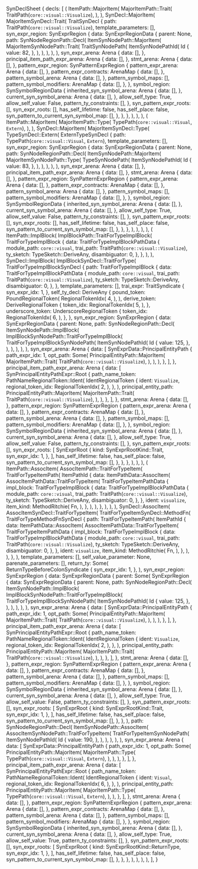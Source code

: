 SynDeclSheet {
    decls: [
        (
            ItemPath::MajorItem(
                MajorItemPath::Trait(
                    TraitPath(`core::visual::Visualize`),
                ),
            ),
            SynDecl::MajorItem(
                MajorItemSynDecl::Trait(
                    TraitSynDecl {
                        path: TraitPath(`core::visual::Visualize`),
                        template_parameters: [],
                        syn_expr_region: SynExprRegion {
                            data: SynExprRegionData {
                                parent: None,
                                path: SynNodeRegionPath::Decl(
                                    ItemSynNodePath::MajorItem(
                                        MajorItemSynNodePath::Trait(
                                            TraitSynNodePath(
                                                ItemSynNodePathId(
                                                    Id {
                                                        value: 82,
                                                    },
                                                ),
                                            ),
                                        ),
                                    ),
                                ),
                                syn_expr_arena: Arena {
                                    data: [],
                                },
                                principal_item_path_expr_arena: Arena {
                                    data: [],
                                },
                                stmt_arena: Arena {
                                    data: [],
                                },
                                pattern_expr_region: SynPatternExprRegion {
                                    pattern_expr_arena: Arena {
                                        data: [],
                                    },
                                    pattern_expr_contracts: ArenaMap {
                                        data: [],
                                    },
                                    pattern_symbol_arena: Arena {
                                        data: [],
                                    },
                                    pattern_symbol_maps: [],
                                    pattern_symbol_modifiers: ArenaMap {
                                        data: [],
                                    },
                                },
                                symbol_region: SynSymbolRegionData {
                                    inherited_syn_symbol_arena: Arena {
                                        data: [],
                                    },
                                    current_syn_symbol_arena: Arena {
                                        data: [],
                                    },
                                    allow_self_type: True,
                                    allow_self_value: False,
                                    pattern_ty_constraints: [],
                                },
                                syn_pattern_expr_roots: [],
                                syn_expr_roots: [],
                                has_self_lifetime: false,
                                has_self_place: false,
                                syn_pattern_to_current_syn_symbol_map: [],
                            },
                        },
                    },
                ),
            ),
        ),
        (
            ItemPath::MajorItem(
                MajorItemPath::Type(
                    TypePath(`core::visual::Visual`, `Extern`),
                ),
            ),
            SynDecl::MajorItem(
                MajorItemSynDecl::Type(
                    TypeSynDecl::Extern(
                        ExternTypeSynDecl {
                            path: TypePath(`core::visual::Visual`, `Extern`),
                            template_parameters: [],
                            syn_expr_region: SynExprRegion {
                                data: SynExprRegionData {
                                    parent: None,
                                    path: SynNodeRegionPath::Decl(
                                        ItemSynNodePath::MajorItem(
                                            MajorItemSynNodePath::Type(
                                                TypeSynNodePath(
                                                    ItemSynNodePathId(
                                                        Id {
                                                            value: 83,
                                                        },
                                                    ),
                                                ),
                                            ),
                                        ),
                                    ),
                                    syn_expr_arena: Arena {
                                        data: [],
                                    },
                                    principal_item_path_expr_arena: Arena {
                                        data: [],
                                    },
                                    stmt_arena: Arena {
                                        data: [],
                                    },
                                    pattern_expr_region: SynPatternExprRegion {
                                        pattern_expr_arena: Arena {
                                            data: [],
                                        },
                                        pattern_expr_contracts: ArenaMap {
                                            data: [],
                                        },
                                        pattern_symbol_arena: Arena {
                                            data: [],
                                        },
                                        pattern_symbol_maps: [],
                                        pattern_symbol_modifiers: ArenaMap {
                                            data: [],
                                        },
                                    },
                                    symbol_region: SynSymbolRegionData {
                                        inherited_syn_symbol_arena: Arena {
                                            data: [],
                                        },
                                        current_syn_symbol_arena: Arena {
                                            data: [],
                                        },
                                        allow_self_type: True,
                                        allow_self_value: False,
                                        pattern_ty_constraints: [],
                                    },
                                    syn_pattern_expr_roots: [],
                                    syn_expr_roots: [],
                                    has_self_lifetime: false,
                                    has_self_place: false,
                                    syn_pattern_to_current_syn_symbol_map: [],
                                },
                            },
                        },
                    ),
                ),
            ),
        ),
        (
            ItemPath::ImplBlock(
                ImplBlockPath::TraitForTypeImplBlock(
                    TraitForTypeImplBlock {
                        data: TraitForTypeImplBlockPathData {
                            module_path: `core::visual`,
                            trai_path: TraitPath(`core::visual::Visualize`),
                            ty_sketch: TypeSketch::DeriveAny,
                            disambiguator: 0,
                        },
                    },
                ),
            ),
            SynDecl::ImplBlock(
                ImplBlockSynDecl::TraitForType(
                    TraitForTypeImplBlockSynDecl {
                        path: TraitForTypeImplBlock {
                            data: TraitForTypeImplBlockPathData {
                                module_path: `core::visual`,
                                trai_path: TraitPath(`core::visual::Visualize`),
                                ty_sketch: TypeSketch::DeriveAny,
                                disambiguator: 0,
                            },
                        },
                        template_parameters: [],
                        trai_expr: TraitSyndicate {
                            syn_expr_idx: 1,
                        },
                        self_ty_decl: DeriveAny {
                            pound_token: PoundRegionalToken(
                                RegionalTokenIdx(
                                    4,
                                ),
                            ),
                            derive_token: DeriveRegionalToken {
                                token_idx: RegionalTokenIdx(
                                    5,
                                ),
                            },
                            underscore_token: UnderscoreRegionalToken {
                                token_idx: RegionalTokenIdx(
                                    6,
                                ),
                            },
                        },
                        syn_expr_region: SynExprRegion {
                            data: SynExprRegionData {
                                parent: None,
                                path: SynNodeRegionPath::Decl(
                                    ItemSynNodePath::ImplBlock(
                                        ImplBlockSynNodePath::TraitForTypeImplBlock(
                                            TraitForTypeImplBlockSynNodePath(
                                                ItemSynNodePathId(
                                                    Id {
                                                        value: 125,
                                                    },
                                                ),
                                            ),
                                        ),
                                    ),
                                ),
                                syn_expr_arena: Arena {
                                    data: [
                                        SynExprData::PrincipalEntityPath {
                                            path_expr_idx: 1,
                                            opt_path: Some(
                                                PrincipalEntityPath::MajorItem(
                                                    MajorItemPath::Trait(
                                                        TraitPath(`core::visual::Visualize`),
                                                    ),
                                                ),
                                            ),
                                        },
                                    ],
                                },
                                principal_item_path_expr_arena: Arena {
                                    data: [
                                        SynPrincipalEntityPathExpr::Root {
                                            path_name_token: PathNameRegionalToken::Ident(
                                                IdentRegionalToken {
                                                    ident: `Visualize`,
                                                    regional_token_idx: RegionalTokenIdx(
                                                        2,
                                                    ),
                                                },
                                            ),
                                            principal_entity_path: PrincipalEntityPath::MajorItem(
                                                MajorItemPath::Trait(
                                                    TraitPath(`core::visual::Visualize`),
                                                ),
                                            ),
                                        },
                                    ],
                                },
                                stmt_arena: Arena {
                                    data: [],
                                },
                                pattern_expr_region: SynPatternExprRegion {
                                    pattern_expr_arena: Arena {
                                        data: [],
                                    },
                                    pattern_expr_contracts: ArenaMap {
                                        data: [],
                                    },
                                    pattern_symbol_arena: Arena {
                                        data: [],
                                    },
                                    pattern_symbol_maps: [],
                                    pattern_symbol_modifiers: ArenaMap {
                                        data: [],
                                    },
                                },
                                symbol_region: SynSymbolRegionData {
                                    inherited_syn_symbol_arena: Arena {
                                        data: [],
                                    },
                                    current_syn_symbol_arena: Arena {
                                        data: [],
                                    },
                                    allow_self_type: True,
                                    allow_self_value: False,
                                    pattern_ty_constraints: [],
                                },
                                syn_pattern_expr_roots: [],
                                syn_expr_roots: [
                                    SynExprRoot {
                                        kind: SynExprRootKind::Trait,
                                        syn_expr_idx: 1,
                                    },
                                ],
                                has_self_lifetime: false,
                                has_self_place: false,
                                syn_pattern_to_current_syn_symbol_map: [],
                            },
                        },
                    },
                ),
            ),
        ),
        (
            ItemPath::AssocItem(
                AssocItemPath::TraitForTypeItem(
                    TraitForTypeItemPath(
                        ItemPathId {
                            data: ItemPathData::AssocItem(
                                AssocItemPathData::TraitForTypeItem(
                                    TraitForTypeItemPathData {
                                        impl_block: TraitForTypeImplBlock {
                                            data: TraitForTypeImplBlockPathData {
                                                module_path: `core::visual`,
                                                trai_path: TraitPath(`core::visual::Visualize`),
                                                ty_sketch: TypeSketch::DeriveAny,
                                                disambiguator: 0,
                                            },
                                        },
                                        ident: `visualize`,
                                        item_kind: MethodRitchie(
                                            Fn,
                                        ),
                                    },
                                ),
                            ),
                        },
                    ),
                ),
            ),
            SynDecl::AssocItem(
                AssocItemSynDecl::TraitForTypeItem(
                    TraitForTypeItemSynDecl::MethodFn(
                        TraitForTypeMethodFnSynDecl {
                            path: TraitForTypeItemPath(
                                ItemPathId {
                                    data: ItemPathData::AssocItem(
                                        AssocItemPathData::TraitForTypeItem(
                                            TraitForTypeItemPathData {
                                                impl_block: TraitForTypeImplBlock {
                                                    data: TraitForTypeImplBlockPathData {
                                                        module_path: `core::visual`,
                                                        trai_path: TraitPath(`core::visual::Visualize`),
                                                        ty_sketch: TypeSketch::DeriveAny,
                                                        disambiguator: 0,
                                                    },
                                                },
                                                ident: `visualize`,
                                                item_kind: MethodRitchie(
                                                    Fn,
                                                ),
                                            },
                                        ),
                                    ),
                                },
                            ),
                            template_parameters: [],
                            self_value_parameter: None,
                            parenate_parameters: [],
                            return_ty: Some(
                                ReturnTypeBeforeColonSyndicate {
                                    syn_expr_idx: 1,
                                },
                            ),
                            syn_expr_region: SynExprRegion {
                                data: SynExprRegionData {
                                    parent: Some(
                                        SynExprRegion {
                                            data: SynExprRegionData {
                                                parent: None,
                                                path: SynNodeRegionPath::Decl(
                                                    ItemSynNodePath::ImplBlock(
                                                        ImplBlockSynNodePath::TraitForTypeImplBlock(
                                                            TraitForTypeImplBlockSynNodePath(
                                                                ItemSynNodePathId(
                                                                    Id {
                                                                        value: 125,
                                                                    },
                                                                ),
                                                            ),
                                                        ),
                                                    ),
                                                ),
                                                syn_expr_arena: Arena {
                                                    data: [
                                                        SynExprData::PrincipalEntityPath {
                                                            path_expr_idx: 1,
                                                            opt_path: Some(
                                                                PrincipalEntityPath::MajorItem(
                                                                    MajorItemPath::Trait(
                                                                        TraitPath(`core::visual::Visualize`),
                                                                    ),
                                                                ),
                                                            ),
                                                        },
                                                    ],
                                                },
                                                principal_item_path_expr_arena: Arena {
                                                    data: [
                                                        SynPrincipalEntityPathExpr::Root {
                                                            path_name_token: PathNameRegionalToken::Ident(
                                                                IdentRegionalToken {
                                                                    ident: `Visualize`,
                                                                    regional_token_idx: RegionalTokenIdx(
                                                                        2,
                                                                    ),
                                                                },
                                                            ),
                                                            principal_entity_path: PrincipalEntityPath::MajorItem(
                                                                MajorItemPath::Trait(
                                                                    TraitPath(`core::visual::Visualize`),
                                                                ),
                                                            ),
                                                        },
                                                    ],
                                                },
                                                stmt_arena: Arena {
                                                    data: [],
                                                },
                                                pattern_expr_region: SynPatternExprRegion {
                                                    pattern_expr_arena: Arena {
                                                        data: [],
                                                    },
                                                    pattern_expr_contracts: ArenaMap {
                                                        data: [],
                                                    },
                                                    pattern_symbol_arena: Arena {
                                                        data: [],
                                                    },
                                                    pattern_symbol_maps: [],
                                                    pattern_symbol_modifiers: ArenaMap {
                                                        data: [],
                                                    },
                                                },
                                                symbol_region: SynSymbolRegionData {
                                                    inherited_syn_symbol_arena: Arena {
                                                        data: [],
                                                    },
                                                    current_syn_symbol_arena: Arena {
                                                        data: [],
                                                    },
                                                    allow_self_type: True,
                                                    allow_self_value: False,
                                                    pattern_ty_constraints: [],
                                                },
                                                syn_pattern_expr_roots: [],
                                                syn_expr_roots: [
                                                    SynExprRoot {
                                                        kind: SynExprRootKind::Trait,
                                                        syn_expr_idx: 1,
                                                    },
                                                ],
                                                has_self_lifetime: false,
                                                has_self_place: false,
                                                syn_pattern_to_current_syn_symbol_map: [],
                                            },
                                        },
                                    ),
                                    path: SynNodeRegionPath::Decl(
                                        ItemSynNodePath::AssocItem(
                                            AssocItemSynNodePath::TraitForTypeItem(
                                                TraitForTypeItemSynNodePath(
                                                    ItemSynNodePathId(
                                                        Id {
                                                            value: 190,
                                                        },
                                                    ),
                                                ),
                                            ),
                                        ),
                                    ),
                                    syn_expr_arena: Arena {
                                        data: [
                                            SynExprData::PrincipalEntityPath {
                                                path_expr_idx: 1,
                                                opt_path: Some(
                                                    PrincipalEntityPath::MajorItem(
                                                        MajorItemPath::Type(
                                                            TypePath(`core::visual::Visual`, `Extern`),
                                                        ),
                                                    ),
                                                ),
                                            },
                                        ],
                                    },
                                    principal_item_path_expr_arena: Arena {
                                        data: [
                                            SynPrincipalEntityPathExpr::Root {
                                                path_name_token: PathNameRegionalToken::Ident(
                                                    IdentRegionalToken {
                                                        ident: `Visual`,
                                                        regional_token_idx: RegionalTokenIdx(
                                                            6,
                                                        ),
                                                    },
                                                ),
                                                principal_entity_path: PrincipalEntityPath::MajorItem(
                                                    MajorItemPath::Type(
                                                        TypePath(`core::visual::Visual`, `Extern`),
                                                    ),
                                                ),
                                            },
                                        ],
                                    },
                                    stmt_arena: Arena {
                                        data: [],
                                    },
                                    pattern_expr_region: SynPatternExprRegion {
                                        pattern_expr_arena: Arena {
                                            data: [],
                                        },
                                        pattern_expr_contracts: ArenaMap {
                                            data: [],
                                        },
                                        pattern_symbol_arena: Arena {
                                            data: [],
                                        },
                                        pattern_symbol_maps: [],
                                        pattern_symbol_modifiers: ArenaMap {
                                            data: [],
                                        },
                                    },
                                    symbol_region: SynSymbolRegionData {
                                        inherited_syn_symbol_arena: Arena {
                                            data: [],
                                        },
                                        current_syn_symbol_arena: Arena {
                                            data: [],
                                        },
                                        allow_self_type: True,
                                        allow_self_value: True,
                                        pattern_ty_constraints: [],
                                    },
                                    syn_pattern_expr_roots: [],
                                    syn_expr_roots: [
                                        SynExprRoot {
                                            kind: SynExprRootKind::ReturnType,
                                            syn_expr_idx: 1,
                                        },
                                    ],
                                    has_self_lifetime: false,
                                    has_self_place: false,
                                    syn_pattern_to_current_syn_symbol_map: [],
                                },
                            },
                        },
                    ),
                ),
            ),
        ),
    ],
}
